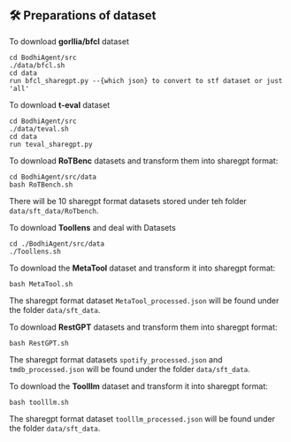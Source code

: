 ## 🛠️ Preparations of dataset

To download **gorllia/bfcl** dataset

```
cd BodhiAgent/src
./data/bfcl.sh
cd data
run bfcl_sharegpt.py --{which json} to convert to stf dataset or just 'all'
```

To download **t-eval** dataset

```
cd BodhiAgent/src
./data/teval.sh
cd data
run teval_sharegpt.py 
```

To download **RoTBenc** datasets and transform them into sharegpt format:
```
cd BodhiAgent/src/data
bash RoTBench.sh
```
There will be 10 sharegpt format datasets stored under teh folder `data/sft_data/RoTbench`. 

To download **Toollens** and deal with Datasets
```
cd ./BodhiAgent/src/data
./Toollens.sh
```

To download the **MetaTool** dataset and transform it into sharegpt format:
```
bash MetaTool.sh
```
The sharegpt format dataset `MetaTool_processed.json` will be found under the folder `data/sft_data`.

To download **RestGPT** datasets and transform them into sharegpt format:
```
bash RestGPT.sh
```
The sharegpt format datasets `spotify_processed.json` and `tmdb_processed.json` will be found under the folder `data/sft_data`.

To download the **Toolllm** dataset and transform it into sharegpt format:
```
bash toolllm.sh
```
The sharegpt format dataset `toolllm_processed.json` will be found under the folder `data/sft_data`.
